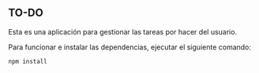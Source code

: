 ## TO-DO

Esta es una aplicación para gestionar las tareas por hacer del usuario.

Para funcionar e instalar las dependencias, ejecutar el siguiente comando:

```
npm install
```
